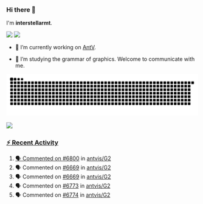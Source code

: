 ### Hi there 👋

I'm **interstellarmt**.

[![](https://img.shields.io/endpoint?url=https://awards.antv.vision/interstellarmt-g2-contributor.json)](https://github.com/antvis/g2)
[![](https://img.shields.io/endpoint?url=https://awards.antv.vision/interstellarmt-gpt-vis-contributor.json)](https://github.com/antvis/gpt-vis)

- 🔭 I’m currently working on [AntV](https://github.com/antvis).

- 📖 I’m studying the grammar of graphics. Welcome to communicate with me.

![](https://raw.githubusercontent.com/interstellarmt/interstellarmt/refs/heads/output/github-contribution-grid-snake.svg)
<div>
  <a href="https://github.com/interstellarmt">
  <img height="180em" src="https://github-readme-stats-eight-theta.vercel.app/api?username=interstellarmt&show_icons=true&include_all_commits=true&count_private=true&theme=tokyonight"/>
</div>
    
### :zap: Recent Activity

<!--START_SECTION:activity-->
1. 🗣 Commented on [#6800](https://github.com/antvis/G2/issues/6800#issuecomment-2819889216) in [antvis/G2](https://github.com/antvis/G2)
2. 🗣 Commented on [#6669](https://github.com/antvis/G2/issues/6669#issuecomment-2819885811) in [antvis/G2](https://github.com/antvis/G2)
3. 🗣 Commented on [#6669](https://github.com/antvis/G2/issues/6669#issuecomment-2819867341) in [antvis/G2](https://github.com/antvis/G2)
4. 🗣 Commented on [#6773](https://github.com/antvis/G2/issues/6773#issuecomment-2818438455) in [antvis/G2](https://github.com/antvis/G2)
5. 🗣 Commented on [#6774](https://github.com/antvis/G2/issues/6774#issuecomment-2818437719) in [antvis/G2](https://github.com/antvis/G2)
<!--END_SECTION:activity-->

